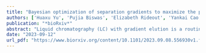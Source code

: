 ```yaml
---
title: "Bayesian optimization of separation gradients to maximize the performance of untargeted LC-MS"
authors: ['Huaxu Yu', 'Pujia Biswas', 'Elizabeth Rideout', 'Yankai Cao', 'Tao Huan']
publication: "*bioRxiv*"
abstract: "Liquid chromatography (LC) with gradient elution is a routine practice for separating complex chemical mixtures in mass spectrometry (MS)-based untargeted analysis. Despite its prevalence, systematic optimization of LC gradients has remained challenging. Here we develop a Bayesian optimization method, BAGO, for autonomous and efficient LC gradient optimization. BAGO is an active learning strategy that discovers the optimal gradient using limited experimental data. From over 100,000 plausible gradients, BAGO locates the optimal LC gradient within ten sample analyses. We validated BAGO on six biological studies of different sample matrices and LC columns, showing that BAGO can significantly improve quantitative performance, tandem MS spectral coverage, and spectral purity. For instance, the optimized gradient increases the count of annotated compounds meeting quantification criteria by up to 48.5%. Furthermore, applying BAGO in a Drosophila metabolomics study, an additional 57 metabolites and 126 lipids were annotated. The BAGO algorithms were implemented into user-friendly software for everyday laboratory practice and a Python package for its flexible extension."
date: "2023-09-12"
url_pdf: "https://www.biorxiv.org/content/10.1101/2023.09.08.556930v1.full.pdf"
---
```

